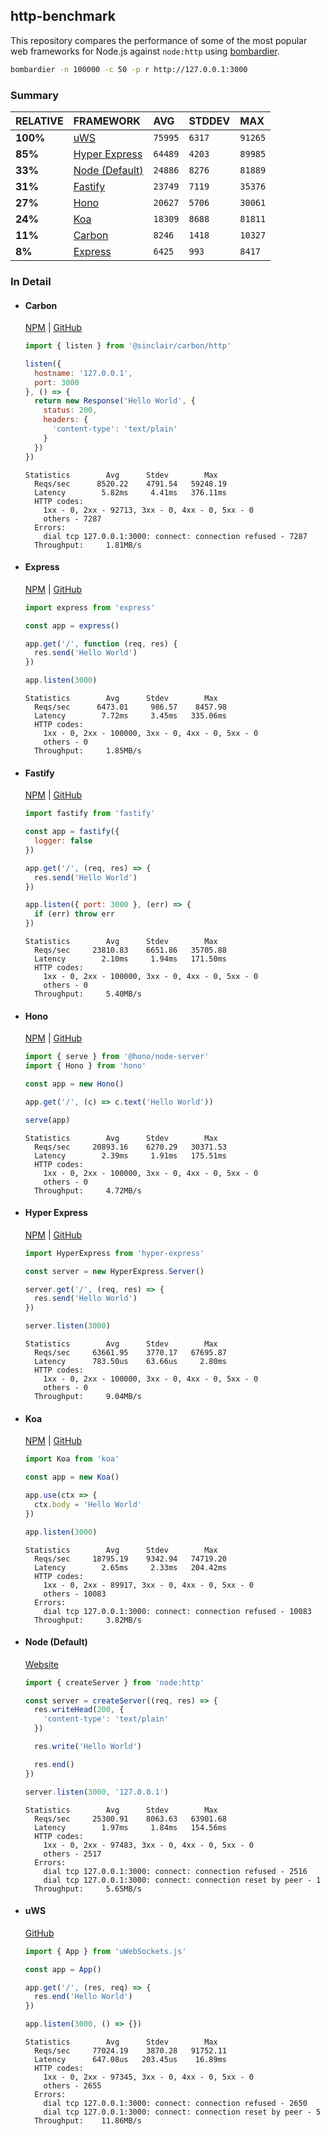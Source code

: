 ## http-benchmark

This repository compares the performance of some of the most popular web frameworks for Node.js against `node:http` using [bombardier](https://github.com/codesenberg/bombardier).

```bash
bombardier -n 100000 -c 50 -p r http://127.0.0.1:3000
```

### Summary

| RELATIVE | FRAMEWORK | AVG | STDDEV | MAX |
| :--- | :--- | :--- | :--- | :--- |
| **100%** | [uWS](#uws) | `75995` | `6317` | `91265` |
| **85%** | [Hyper Express](#hyper-express) | `64489` | `4203` | `89985` |
| **33%** | [Node (Default)](#node-default) | `24886` | `8276` | `81889` |
| **31%** | [Fastify](#fastify) | `23749` | `7119` | `35376` |
| **27%** | [Hono](#hono) | `20627` | `5706` | `30061` |
| **24%** | [Koa](#koa) | `18309` | `8688` | `81811` |
| **11%** | [Carbon](#carbon) | `8246` | `1418` | `10327` |
| **8%** | [Express](#express) | `6425` | `993` | `8417` |


### In Detail

- #### Carbon
  [NPM](https://npmjs.com/@sinclair/carbon) | [GitHub](https://github.com/sinclairzx81/carbon)
  ```js
  import { listen } from '@sinclair/carbon/http'

  listen({
    hostname: '127.0.0.1',
    port: 3000
  }, () => {
    return new Response('Hello World', {
      status: 200,
      headers: {
        'content-type': 'text/plain'
      }
    })
  })
  ```

  ```
  Statistics        Avg      Stdev        Max
    Reqs/sec      8520.22    4791.54   59248.19
    Latency        5.82ms     4.41ms   376.11ms
    HTTP codes:
      1xx - 0, 2xx - 92713, 3xx - 0, 4xx - 0, 5xx - 0
      others - 7287
    Errors:
      dial tcp 127.0.0.1:3000: connect: connection refused - 7287
    Throughput:     1.81MB/s
  ```

- #### Express
  [NPM](https://npmjs.com/express) | [GitHub](https://github.com/expressjs/express)
  ```js
  import express from 'express'

  const app = express()

  app.get('/', function (req, res) {
    res.send('Hello World')
  })

  app.listen(3000)
  ```

  ```
  Statistics        Avg      Stdev        Max
    Reqs/sec      6473.01     986.57    8457.98
    Latency        7.72ms     3.45ms   335.06ms
    HTTP codes:
      1xx - 0, 2xx - 100000, 3xx - 0, 4xx - 0, 5xx - 0
      others - 0
    Throughput:     1.85MB/s
  ```

- #### Fastify
  [NPM](https://npmjs.com/fastify) | [GitHub](https://github.com/fastify/fastify)
  ```js
  import fastify from 'fastify'

  const app = fastify({
    logger: false
  })

  app.get('/', (req, res) => {
    res.send('Hello World')
  })

  app.listen({ port: 3000 }, (err) => {
    if (err) throw err
  })
  ```

  ```
  Statistics        Avg      Stdev        Max
    Reqs/sec     23810.83    6651.86   35705.88
    Latency        2.10ms     1.94ms   171.50ms
    HTTP codes:
      1xx - 0, 2xx - 100000, 3xx - 0, 4xx - 0, 5xx - 0
      others - 0
    Throughput:     5.40MB/s
  ```

- #### Hono
  [NPM](https://npmjs.com/hono) | [GitHub](https://github.com/honojs/hono)
  ```js
  import { serve } from '@hono/node-server'
  import { Hono } from 'hono'

  const app = new Hono()

  app.get('/', (c) => c.text('Hello World'))

  serve(app)
  ```

  ```
  Statistics        Avg      Stdev        Max
    Reqs/sec     20893.16    6270.29   30371.53
    Latency        2.39ms     1.91ms   175.51ms
    HTTP codes:
      1xx - 0, 2xx - 100000, 3xx - 0, 4xx - 0, 5xx - 0
      others - 0
    Throughput:     4.72MB/s
  ```

- #### Hyper Express
  [NPM](https://npmjs.com/hyper-express) | [GitHub](https://github.com/kartikk221/hyper-express)
  ```js
  import HyperExpress from 'hyper-express'

  const server = new HyperExpress.Server()

  server.get('/', (req, res) => {
    res.send('Hello World')
  })

  server.listen(3000)
  ```

  ```
  Statistics        Avg      Stdev        Max
    Reqs/sec     63661.95    3770.17   67695.87
    Latency      783.50us    63.66us     2.80ms
    HTTP codes:
      1xx - 0, 2xx - 100000, 3xx - 0, 4xx - 0, 5xx - 0
      others - 0
    Throughput:     9.04MB/s
  ```

- #### Koa
  [NPM](https://npmjs.com/koa) | [GitHub](https://github.com/koajs/koa)
  ```js
  import Koa from 'koa'

  const app = new Koa()

  app.use(ctx => {
    ctx.body = 'Hello World'
  })

  app.listen(3000)
  ```

  ```
  Statistics        Avg      Stdev        Max
    Reqs/sec     18795.19    9342.94   74719.20
    Latency        2.65ms     2.33ms   204.42ms
    HTTP codes:
      1xx - 0, 2xx - 89917, 3xx - 0, 4xx - 0, 5xx - 0
      others - 10083
    Errors:
      dial tcp 127.0.0.1:3000: connect: connection refused - 10083
    Throughput:     3.82MB/s
  ```

- #### Node (Default)
  [Website](https://nodejs.org/api/http.html)
  ```js
  import { createServer } from 'node:http'

  const server = createServer((req, res) => {
    res.writeHead(200, {
      'content-type': 'text/plain'
    })

    res.write('Hello World')

    res.end()
  })

  server.listen(3000, '127.0.0.1')
  ```

  ```
  Statistics        Avg      Stdev        Max
    Reqs/sec     25300.91    8063.63   63901.68
    Latency        1.97ms     1.84ms   154.56ms
    HTTP codes:
      1xx - 0, 2xx - 97483, 3xx - 0, 4xx - 0, 5xx - 0
      others - 2517
    Errors:
      dial tcp 127.0.0.1:3000: connect: connection refused - 2516
      dial tcp 127.0.0.1:3000: connect: connection reset by peer - 1
    Throughput:     5.65MB/s
  ```

- #### uWS
  [GitHub](https://github.com/uNetworking/uWebSockets.js)
  ```js
  import { App } from 'uWebSockets.js'

  const app = App()

  app.get('/', (res, req) => {
    res.end('Hello World')
  })

  app.listen(3000, () => {})
  ```

  ```
  Statistics        Avg      Stdev        Max
    Reqs/sec     77024.19    3870.28   91752.11
    Latency      647.08us   203.45us    16.89ms
    HTTP codes:
      1xx - 0, 2xx - 97345, 3xx - 0, 4xx - 0, 5xx - 0
      others - 2655
    Errors:
      dial tcp 127.0.0.1:3000: connect: connection refused - 2650
      dial tcp 127.0.0.1:3000: connect: connection reset by peer - 5
    Throughput:    11.86MB/s
  ```


